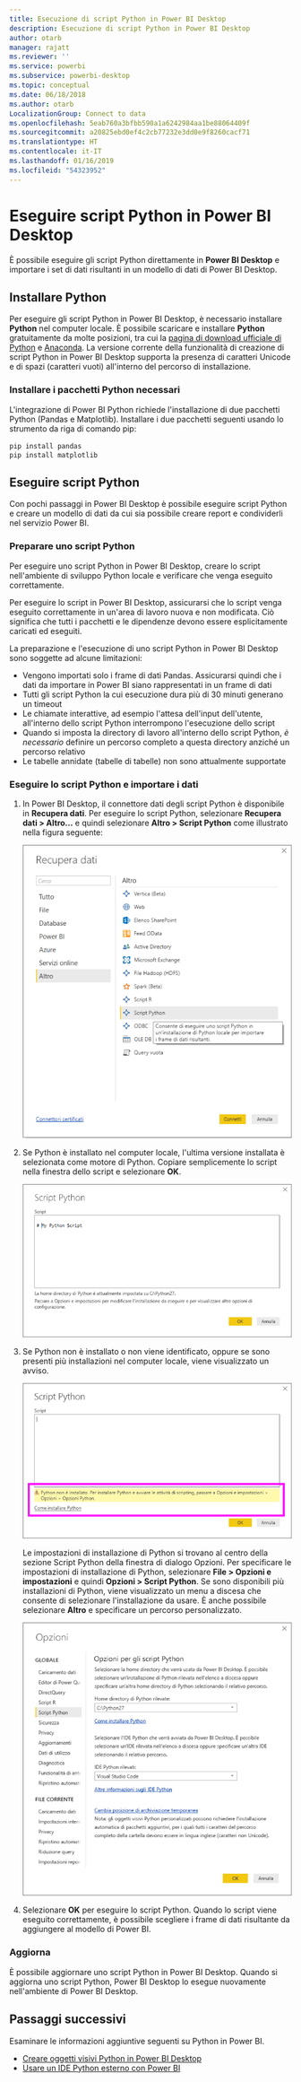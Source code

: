 ```yaml
---
title: Esecuzione di script Python in Power BI Desktop
description: Esecuzione di script Python in Power BI Desktop
author: otarb
manager: rajatt
ms.reviewer: ''
ms.service: powerbi
ms.subservice: powerbi-desktop
ms.topic: conceptual
ms.date: 06/18/2018
ms.author: otarb
LocalizationGroup: Connect to data
ms.openlocfilehash: 5eab760a3bfbb590a1a6242984aa1be88064409f
ms.sourcegitcommit: a20825ebd0ef4c2cb77232e3dd0e9f8260cacf71
ms.translationtype: HT
ms.contentlocale: it-IT
ms.lasthandoff: 01/16/2019
ms.locfileid: "54323952"
---
```

# <a name="run-python-scripts-in-power-bi-desktop"></a>Eseguire script Python in Power BI Desktop
È possibile eseguire gli script Python direttamente in **Power BI Desktop** e importare i set di dati risultanti in un modello di dati di Power BI Desktop.

## <a name="install-python"></a>Installare Python
Per eseguire gli script Python in Power BI Desktop, è necessario installare **Python** nel computer locale. È possibile scaricare e installare **Python** gratuitamente da molte posizioni, tra cui la [pagina di download ufficiale di Python](https://www.python.org/) e [Anaconda](https://anaconda.org/anaconda/python/). La versione corrente della funzionalità di creazione di script Python in Power BI Desktop supporta la presenza di caratteri Unicode e di spazi (caratteri vuoti) all'interno del percorso di installazione.

### <a name="install-required-python-packages"></a>Installare i pacchetti Python necessari
L'integrazione di Power BI Python richiede l'installazione di due pacchetti Python (Pandas e Matplotlib).  Installare i due pacchetti seguenti usando lo strumento da riga di comando pip:

```
pip install pandas
pip install matplotlib
```

## <a name="run-python-scripts"></a>Eseguire script Python
Con pochi passaggi in Power BI Desktop è possibile eseguire script Python e creare un modello di dati da cui sia possibile creare report e condividerli nel servizio Power BI.

### <a name="prepare-a-python-script"></a>Preparare uno script Python
Per eseguire uno script Python in Power BI Desktop, creare lo script nell'ambiente di sviluppo Python locale e verificare che venga eseguito correttamente.

Per eseguire lo script in Power BI Desktop, assicurarsi che lo script venga eseguito correttamente in un'area di lavoro nuova e non modificata. Ciò significa che tutti i pacchetti e le dipendenze devono essere esplicitamente caricati ed eseguiti.

La preparazione e l'esecuzione di uno script Python in Power BI Desktop sono soggette ad alcune limitazioni:

* Vengono importati solo i frame di dati Pandas. Assicurarsi quindi che i dati da importare in Power BI siano rappresentati in un frame di dati
* Tutti gli script Python la cui esecuzione dura più di 30 minuti generano un timeout
* Le chiamate interattive, ad esempio l'attesa dell'input dell'utente, all'interno dello script Python interrompono l'esecuzione dello script
* Quando si imposta la directory di lavoro all'interno dello script Python, *è necessario* definire un percorso completo a questa directory anziché un percorso relativo
* Le tabelle annidate (tabelle di tabelle) non sono attualmente supportate 

### <a name="run-your-python-script-and-import-data"></a>Eseguire lo script Python e importare i dati
1. In Power BI Desktop, il connettore dati degli script Python è disponibile in **Recupera dati**. Per eseguire lo script Python, selezionare **Recupera dati &gt; Altro...** e quindi selezionare **Altro &gt; Script Python** come illustrato nella figura seguente:
   
   ![](media/desktop-python-scripts/python-scripts-1.png)
2. Se Python è installato nel computer locale, l'ultima versione installata è selezionata come motore di Python. Copiare semplicemente lo script nella finestra dello script e selezionare **OK**.
   
   ![](media/desktop-python-scripts/python-scripts-2.png)
3. Se Python non è installato o non viene identificato, oppure se sono presenti più installazioni nel computer locale, viene visualizzato un avviso.
   
   ![](media/desktop-python-scripts/python-scripts-3.png)
   
   Le impostazioni di installazione di Python si trovano al centro della sezione Script Python della finestra di dialogo Opzioni. Per specificare le impostazioni di installazione di Python, selezionare **File > Opzioni e impostazioni** e quindi **Opzioni > Script Python**. Se sono disponibili più installazioni di Python, viene visualizzato un menu a discesa che consente di selezionare l'installazione da usare. È anche possibile selezionare **Altro** e specificare un percorso personalizzato.
   
   ![](media/desktop-python-scripts/python-scripts-4.png)
4. Selezionare **OK** per eseguire lo script Python. Quando lo script viene eseguito correttamente, è possibile scegliere i frame di dati risultante da aggiungere al modello di Power BI.

### <a name="refresh"></a>Aggiorna
È possibile aggiornare uno script Python in Power BI Desktop. Quando si aggiorna uno script Python, Power BI Desktop lo esegue nuovamente nell'ambiente di Power BI Desktop.

## <a name="next-steps"></a>Passaggi successivi
Esaminare le informazioni aggiuntive seguenti su Python in Power BI.

* [Creare oggetti visivi Python in Power BI Desktop](desktop-python-visuals.md)
* [Usare un IDE Python esterno con Power BI](desktop-python-ide.md)
